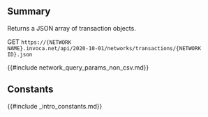 
## Summary
Returns a JSON array of transaction objects. 

GET <code>https://{NETWORK NAME}.invoca.net/api/2020-10-01/networks/transactions/{NETWORK ID}.json</code>

{{#include network_query_params_non_csv.md}}

## Constants

{{#include _intro_constants.md}}